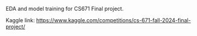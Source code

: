 EDA and model training for CS671 Final project. 

Kaggle link: https://www.kaggle.com/competitions/cs-671-fall-2024-final-project/
